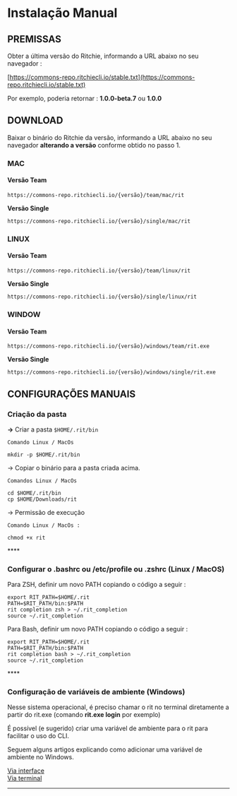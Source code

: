 # Instalação Manual

## **PREMISSAS**

Obter a última versão do Ritchie, informando a URL abaixo no seu navegador :

[https://commons-repo.ritchiecli.io/stable.txt](https://commons-repo.ritchiecli.io/stable.txt)

Por exemplo, poderia retornar : **1.0.0-beta.7** ou **1.0.0**  


## **DOWNLOAD**

Baixar o binário do Ritchie da versão, informando a URL abaixo no seu navegador **alterando a versão** conforme obtido no passo 1.

### **MAC**

#### **Versão Team** 

```text
https://commons-repo.ritchiecli.io/{versão}/team/mac/rit
```

**Versão Single**

```text
https://commons-repo.ritchiecli.io/{versão}/single/mac/rit
```

### **LINUX**

#### **Versão Team**

```text
https://commons-repo.ritchiecli.io/{versão}/team/linux/rit
```

**Versão Single**

```text
https://commons-repo.ritchiecli.io/{versão}/single/linux/rit
```

### **WINDOW**

#### **Versão Team**

```text
https://commons-repo.ritchiecli.io/{versão}/windows/team/rit.exe
```

**Versão Single**

```text
https://commons-repo.ritchiecli.io/{versão}/windows/single/rit.exe
```

## **CONFIGURAÇÕES MANUAIS**

### **Criação da pasta**

**→** Criar a pasta `$HOME/.rit/bin`

```text
Comando Linux / MacOs

mkdir -p $HOME/.rit/bin
```

→ Copiar o binário para a pasta criada acima. 

```text
Comandos Linux / MacOs

cd $HOME/.rit/bin 
cp $HOME/Downloads/rit
```

→ Permissão de execução

```
Comando Linux / MacOs : 

chmod +x rit
```

\*\*\*\*

### **Configurar o .bashrc ou /etc/profile ou .zshrc \(Linux / MacOS\)**

Para ZSH, definir um novo PATH copiando o código a seguir :

```text
export RIT_PATH=$HOME/.rit
PATH=$RIT_PATH/bin:$PATH
rit completion zsh > ~/.rit_completion
source ~/.rit_completion
```

Para Bash, definir um novo PATH copiando o código a seguir :

```text
export RIT_PATH=$HOME/.rit
PATH=$RIT_PATH/bin:$PATH
rit completion bash > ~/.rit_completion
source ~/.rit_completion
```

\*\*\*\*

### **Configuração de variáveis de ambiente \(Windows\)**

Nesse sistema operacional, é preciso chamar o rit no terminal diretamente a partir do rit.exe \(comando **rit.exe login** por exemplo\)

É possível \(e sugerido\) criar uma variável de ambiente para o rit para facilitar o uso do CLI.

Seguem alguns artigos explicando como adicionar uma variável de ambiente no Windows.

[Via interface](https://professor-falken.com/pt/windows/como-configurar-la-ruta-y-las-variables-de-entorno-en-windows-10/)  
[Via terminal](https://devcontent.com.br/artigos/windows/o-que-sao-como-alterar-criar-excluir-variaveis-de-ambiente)  
  
****

